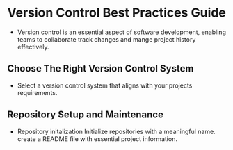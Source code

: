 # Version Control Best Practices Guide
- Version control is an essential aspect of software development, enabling teams to collaborate track changes and mange project history effectively.
## Choose The Right Version Control System
- Select a version control system that aligns with your projects requirements.
## Repository Setup and Maintenance
- Repository initalization
  Initialize repositories with a meaningful name.
  create a README file with essential project information.
